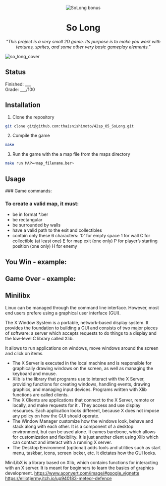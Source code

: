 <p align="center">
  <img src="https://github.com/thaisnishimoto/42-project-badges/blob/main/badges/so_longm.png" alt="SoLong bonus"/>
</p>

<h1 align=center>
	<b>So Long</b>
</h1>

<p align="center"><i>"This project is a very small 2D game. Its purpose is to make you work with textures, sprites, and some other very basic gameplay elements."</i></p>  

![so_long_cover](https://github.com/thaisnishimoto/42sp_05_SoLong/assets/126536908/d04e988c-c832-425d-9aff-63c9a4b56857)

<h2>
 Status
</h2>

Finished: ___<br>
Grade: ___/100

<h2>
Installation
</h2>

1. Clone the repository
```sh
git clone git@github.com:thaisnishimoto/42sp_05_SoLong.git
```

2. Compile the game
```sh
make
```

3. Run the game with the a map file from the maps directory 
```sh
make run MAP=<map_filename.ber>
```

<h2>
Usage
</h2>
### Game commands:

### To create a valid map, it must:
- be in format *.ber
- be rectangular
- be surrounded by walls
- have a valid path to the exit and collectibles
- contain only these 6 characters:
'0' for empty space
1 for wall
C for collectible (at least one)
E for map exit (one only)
P for player’s starting position (one only)
H for enemy

<h2>
You Win - example:
</h2>

<h2>
Game Over - example:
</h2>

<h2>
Minilibx
</h2>

Linux can be managed through the command line interface. However, most end users prefere using a graphical user interface (GUI).<br>

The X Window System is a portable, network-based display system. It provides the foundation to building a GUI and consists of two major pieces of software: a server which accepts requests to do things to a display and the low-level C library called Xlib.

It allows to run applications on windows, move windows around the screen and click on items.

- The X Server is executed in the local machine and is responsible for graphically drawing windows on the screen, as well as managing the keyboard and mouse.
- Xlib is the library that programs use to interact with the X Server, providing functions for creating windows, handling events, drawing graphics, and managing input devices. Programs written with Xlib functions are called clients.
- The X Clients are applications that connect to the X Server, remote or locally, and make requests for it . They access and use display resources. Each application looks different, because X does not impose any policy on how the GUI should operate.  
- The Window Manager customize how the windows look, behave and stack along with each other. It is a component of a desktop environment, but can be used alone. It cames barebone, which allows for customization and flexibility. It is just another client using Xlib which can contact and interact with a running X server.
- The Desktop Environment (optional) adds tools and utilities such as start menu, taskbar, icons, screen locker, etc. It dictates how the GUI looks.

MiniLibX is a library based on Xlib, which contains functions for interacting with an X server. It is meant for beginners to learn the basics of graphics development.
https://www.aconvert.com/image/#google_vignette
https://elliotjermy.itch.io/up940183-meteor-defence
